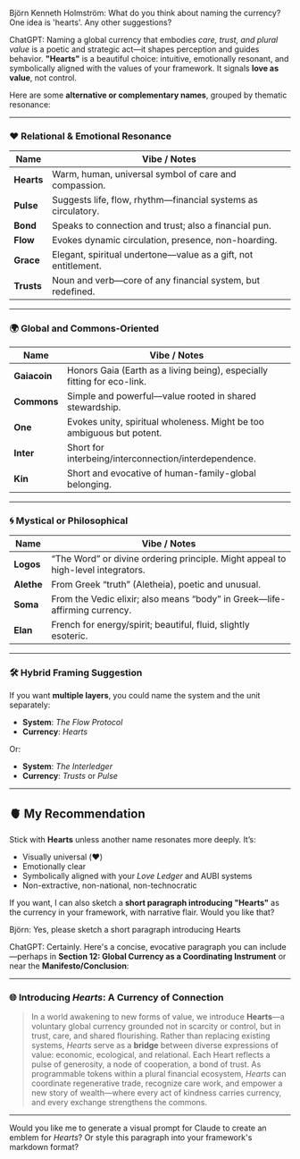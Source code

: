Björn Kenneth Holmström:
What do you think about naming the currency? One idea is 'hearts'. Any other suggestions?

ChatGPT:
Naming a global currency that embodies *care, trust, and plural value* is a poetic and strategic act—it shapes perception and guides behavior. **"Hearts"** is a beautiful choice: intuitive, emotionally resonant, and symbolically aligned with the values of your framework. It signals **love as value**, not control.

Here are some **alternative or complementary names**, grouped by thematic resonance:

---

### ❤️ **Relational & Emotional Resonance**

| Name       | Vibe / Notes                                                   |
| ---------- | -------------------------------------------------------------- |
| **Hearts** | Warm, human, universal symbol of care and compassion.          |
| **Pulse**  | Suggests life, flow, rhythm—financial systems as circulatory.  |
| **Bond**   | Speaks to connection and trust; also a financial pun.          |
| **Flow**   | Evokes dynamic circulation, presence, non-hoarding.            |
| **Grace**  | Elegant, spiritual undertone—value as a gift, not entitlement. |
| **Trusts** | Noun and verb—core of any financial system, but redefined.     |

---

### 🌍 **Global and Commons-Oriented**

| Name         | Vibe / Notes                                                            |
| ------------ | ----------------------------------------------------------------------- |
| **Gaiacoin** | Honors Gaia (Earth as a living being), especially fitting for eco-link. |
| **Commons**  | Simple and powerful—value rooted in shared stewardship.                 |
| **One**      | Evokes unity, spiritual wholeness. Might be too ambiguous but potent.   |
| **Inter**    | Short for interbeing/interconnection/interdependence.                   |
| **Kin**      | Short and evocative of human-family-global belonging.                   |

---

### 🌀 **Mystical or Philosophical**

| Name       | Vibe / Notes                                                                     |
| ---------- | -------------------------------------------------------------------------------- |
| **Logos**  | “The Word” or divine ordering principle. Might appeal to high-level integrators. |
| **Alethe** | From Greek “truth” (Aletheia), poetic and unusual.                               |
| **Soma**   | From the Vedic elixir; also means “body” in Greek—life-affirming currency.       |
| **Elan**   | French for energy/spirit; beautiful, fluid, slightly esoteric.                   |

---

### 🛠️ **Hybrid Framing Suggestion**

If you want **multiple layers**, you could name the system and the unit separately:

* **System**: *The Flow Protocol*
* **Currency**: *Hearts*

Or:

* **System**: *The Interledger*
* **Currency**: *Trusts* or *Pulse*

---

## 🫀 My Recommendation

Stick with **Hearts** unless another name resonates more deeply. It’s:

* Visually universal (♥️)
* Emotionally clear
* Symbolically aligned with your *Love Ledger* and AUBI systems
* Non-extractive, non-national, non-technocratic

If you want, I can also sketch a **short paragraph introducing "Hearts"** as the currency in your framework, with narrative flair. Would you like that?

Björn:
Yes, please sketch a short paragraph introducing Hearts

ChatGPT:
Certainly. Here's a concise, evocative paragraph you can include—perhaps in **Section 12: Global Currency as a Coordinating Instrument** or near the **Manifesto/Conclusion**:

---

### 🌐 Introducing *Hearts*: A Currency of Connection

> In a world awakening to new forms of value, we introduce **Hearts**—a voluntary global currency grounded not in scarcity or control, but in trust, care, and shared flourishing. Rather than replacing existing systems, *Hearts* serve as a **bridge** between diverse expressions of value: economic, ecological, and relational. Each Heart reflects a pulse of generosity, a node of cooperation, a bond of trust. As programmable tokens within a plural financial ecosystem, *Hearts* can coordinate regenerative trade, recognize care work, and empower a new story of wealth—where every act of kindness carries currency, and every exchange strengthens the commons.

---

Would you like me to generate a visual prompt for Claude to create an emblem for *Hearts*? Or style this paragraph into your framework's markdown format?

